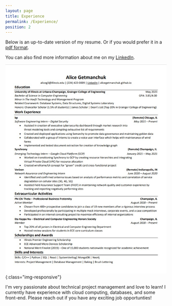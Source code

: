 ```yaml
---
layout: page
title: Experience
permalink: /Experience/
position: 2
---
```


Below is an up-to-date version of my resume. Or if you would prefer it in a [pdf format](https://drive.google.com/file/d/15YF1on8Ijj7SqG4qJP7SB4BEDCpMT5a0/view?usp=sharing).

You can also find more information about me on my [LinkedIn](https://www.linkedin.com/in/alice-getmanchuk-198a6b197/).

![Resume](https://github.com/alicegetmanchuk/alicegetmanchuk.github.io/raw/main/_media/cur_resume.jpg){:class="img-responsive"}

I'm very passionate about technical project management and love to learn! I currently have experience with cloud computing, databases, and some front-end. Please reach out if you have any exciting job opportunties!